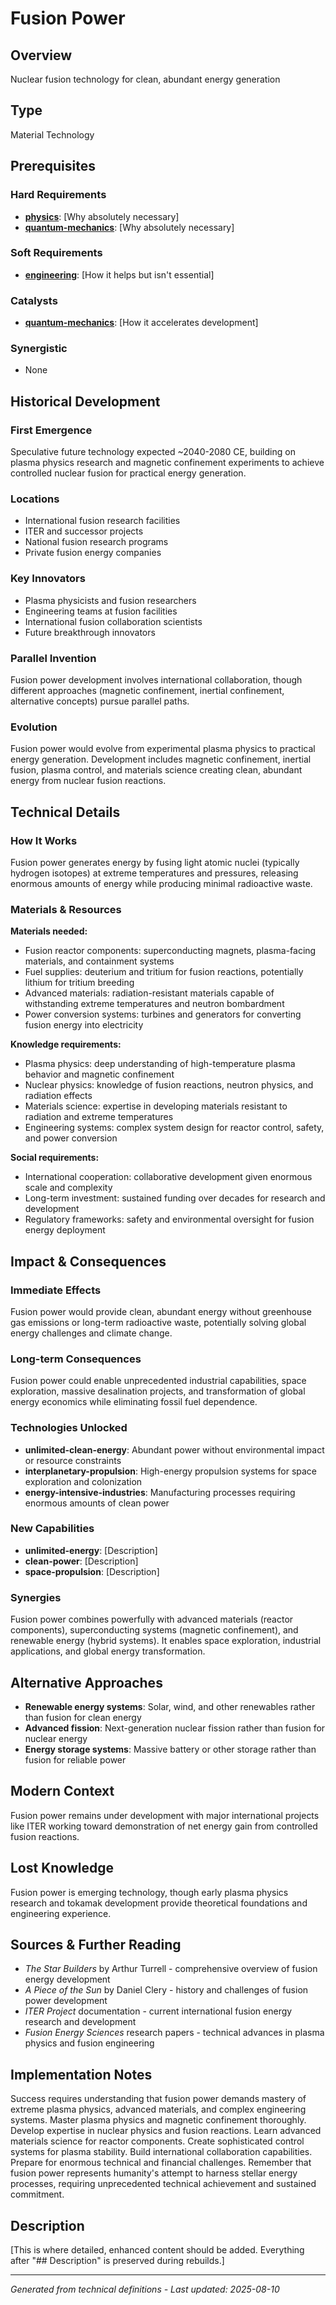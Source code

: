 # Fusion Power

## Overview
Nuclear fusion technology for clean, abundant energy generation

## Type
Material Technology

## Prerequisites

### Hard Requirements
- **[physics](../physics/README.md)**: [Why absolutely necessary]
- **[quantum-mechanics](../quantum-mechanics/README.md)**: [Why absolutely necessary]

### Soft Requirements
- **[engineering](../engineering/README.md)**: [How it helps but isn't essential]

### Catalysts
- **[quantum-mechanics](../quantum-mechanics/README.md)**: [How it accelerates development]

### Synergistic
- None

## Historical Development

### First Emergence
Speculative future technology expected ~2040-2080 CE, building on plasma physics research and magnetic confinement experiments to achieve controlled nuclear fusion for practical energy generation.

### Locations
- International fusion research facilities
- ITER and successor projects
- National fusion research programs
- Private fusion energy companies

### Key Innovators
- Plasma physicists and fusion researchers
- Engineering teams at fusion facilities
- International fusion collaboration scientists
- Future breakthrough innovators

### Parallel Invention
Fusion power development involves international collaboration, though different approaches (magnetic confinement, inertial confinement, alternative concepts) pursue parallel paths.

### Evolution
Fusion power would evolve from experimental plasma physics to practical energy generation. Development includes magnetic confinement, inertial fusion, plasma control, and materials science creating clean, abundant energy from nuclear fusion reactions.

## Technical Details

### How It Works
Fusion power generates energy by fusing light atomic nuclei (typically hydrogen isotopes) at extreme temperatures and pressures, releasing enormous amounts of energy while producing minimal radioactive waste.

### Materials & Resources
**Materials needed:**
- Fusion reactor components: superconducting magnets, plasma-facing materials, and containment systems
- Fuel supplies: deuterium and tritium for fusion reactions, potentially lithium for tritium breeding
- Advanced materials: radiation-resistant materials capable of withstanding extreme temperatures and neutron bombardment
- Power conversion systems: turbines and generators for converting fusion energy into electricity

**Knowledge requirements:**
- Plasma physics: deep understanding of high-temperature plasma behavior and magnetic confinement
- Nuclear physics: knowledge of fusion reactions, neutron physics, and radiation effects
- Materials science: expertise in developing materials resistant to radiation and extreme temperatures
- Engineering systems: complex system design for reactor control, safety, and power conversion

**Social requirements:**
- International cooperation: collaborative development given enormous scale and complexity
- Long-term investment: sustained funding over decades for research and development
- Regulatory frameworks: safety and environmental oversight for fusion energy deployment





## Impact & Consequences

### Immediate Effects
Fusion power would provide clean, abundant energy without greenhouse gas emissions or long-term radioactive waste, potentially solving global energy challenges and climate change.

### Long-term Consequences
Fusion power could enable unprecedented industrial capabilities, space exploration, massive desalination projects, and transformation of global energy economics while eliminating fossil fuel dependence.

### Technologies Unlocked
- **unlimited-clean-energy**: Abundant power without environmental impact or resource constraints
- **interplanetary-propulsion**: High-energy propulsion systems for space exploration and colonization
- **energy-intensive-industries**: Manufacturing processes requiring enormous amounts of clean power

### New Capabilities
- **unlimited-energy**: [Description]
- **clean-power**: [Description]
- **space-propulsion**: [Description]

### Synergies
Fusion power combines powerfully with advanced materials (reactor components), superconducting systems (magnetic confinement), and renewable energy (hybrid systems). It enables space exploration, industrial applications, and global energy transformation.

## Alternative Approaches
- **Renewable energy systems**: Solar, wind, and other renewables rather than fusion for clean energy
- **Advanced fission**: Next-generation nuclear fission rather than fusion for nuclear energy
- **Energy storage systems**: Massive battery or other storage rather than fusion for reliable power

## Modern Context
Fusion power remains under development with major international projects like ITER working toward demonstration of net energy gain from controlled fusion reactions.

## Lost Knowledge
Fusion power is emerging technology, though early plasma physics research and tokamak development provide theoretical foundations and engineering experience.

## Sources & Further Reading
- *The Star Builders* by Arthur Turrell - comprehensive overview of fusion energy development
- *A Piece of the Sun* by Daniel Clery - history and challenges of fusion power development
- *ITER Project* documentation - current international fusion energy research and development
- *Fusion Energy Sciences* research papers - technical advances in plasma physics and fusion engineering

## Implementation Notes
Success requires understanding that fusion power demands mastery of extreme plasma physics, advanced materials, and complex engineering systems. Master plasma physics and magnetic confinement thoroughly. Develop expertise in nuclear physics and fusion reactions. Learn advanced materials science for reactor components. Create sophisticated control systems for plasma stability. Build international collaboration capabilities. Prepare for enormous technical and financial challenges. Remember that fusion power represents humanity's attempt to harness stellar energy processes, requiring unprecedented technical achievement and sustained commitment.

## Description



[This is where detailed, enhanced content should be added. Everything after "## Description" is preserved during rebuilds.]

---
*Generated from technical definitions - Last updated: 2025-08-10*
